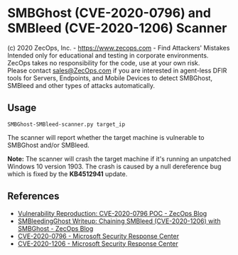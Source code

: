 # SMBGhost (CVE-2020-0796) and SMBleed (CVE-2020-1206) Scanner

(c) 2020 ZecOps, Inc. - https://www.zecops.com - Find Attackers' Mistakes  
Intended only for educational and testing in corporate environments.  
ZecOps takes no responsibility for the code, use at your own risk.  
Please contact sales@ZecOps.com if you are interested in agent-less DFIR tools for Servers, Endpoints, and Mobile Devices to detect SMBGhost, SMBleed and other types of attacks automatically.

## Usage

`SMBGhost-SMBleed-scanner.py target_ip`

The scanner will report whether the target machine is vulnerable to SMBGhost and/or SMBleed.

**Note:** The scanner will crash the target machine if it's running an unpatched Windows 10 version 1903. The crash is caused by a null dereference bug which is fixed by the **KB4512941** update.

## References

* [Vulnerability Reproduction: CVE-2020-0796 POC - ZecOps Blog](https://blog.zecops.com/vulnerabilities/vulnerability-reproduction-cve-2020-0796-poc/)
* [SMBleedingGhost Writeup: Chaining SMBleed (CVE-2020-1206) with SMBGhost - ZecOps Blog](https://blog.zecops.com/vulnerabilities/smbleedingghost-writeup-chaining-smbleed-cve-2020-1206-with-smbghost/)
* [CVE-2020-0796 - Microsoft Security Response Center](https://portal.msrc.microsoft.com/en-US/security-guidance/advisory/CVE-2020-0796)
* [CVE-2020-1206 - Microsoft Security Response Center](https://portal.msrc.microsoft.com/en-us/security-guidance/advisory/CVE-2020-1206)
